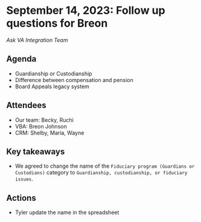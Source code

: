 # September 14, 2023: Follow up questions for Breon

*Ask VA Integration Team*

## Agenda

- Guardianship or Custodianship
- Difference between compensation and pension
- Board Appeals legacy system

## Attendees

- Our team: Becky, Ruchi
- VBA: Breon Johnson
- CRM: Shelby, Maria, Wayne

## Key takeaways

- We agreed to change the name of the `Fiduciary program (Guardians or Custodians)` category to `Guardianship, custodianship, or fiduciary issues`.

## Actions

- Tyler update the name in the spreadsheet
